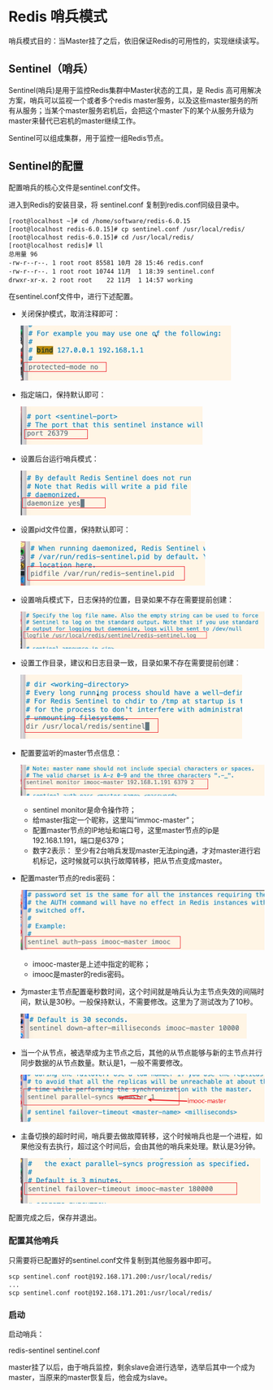# Redis 哨兵模式

哨兵模式目的：当Master挂了之后，依旧保证Redis的可用性的，实现继续读写。



## Sentinel（哨兵）

Sentinel(哨兵)是用于监控Redis集群中Master状态的工具，是 Redis 高可用解决方案，哨兵可以监视一个或者多个redis master服务，以及这些master服务的所有从服务；当某个master服务宕机后，会把这个master下的某个从服务升级为master来替代已宕机的master继续工作。

Sentinel可以组成集群，用于监控一组Redis节点。



## Sentinel的配置

配置哨兵的核心文件是sentinel.conf文件。

进入到Redis的安装目录，将 sentinel.conf 复制到redis.conf同级目录中。

```shell
[root@localhost ~]# cd /home/software/redis-6.0.15
[root@localhost redis-6.0.15]# cp sentinel.conf /usr/local/redis/
[root@localhost redis-6.0.15]# cd /usr/local/redis/
[root@localhost redis]# ll
总用量 96
-rw-r--r--. 1 root root 85581 10月 28 15:46 redis.conf
-rw-r--r--. 1 root root 10744 11月  1 18:39 sentinel.conf
drwxr-xr-x. 2 root root    22 11月  1 14:57 working
```

在sentinel.conf文件中，进行下述配置。

- 关闭保护模式，取消注释即可：

  ![image-20211101184238055](assets/image-20211101184238055.png)

- 指定端口，保持默认即可：

  ![image-20211101184448291](assets/image-20211101184448291.png)

- 设置后台运行哨兵模式：

  ![image-20211101184603224](assets/image-20211101184603224.png)

- 设置pid文件位置，保持默认即可：

  ![image-20211101184644030](assets/image-20211101184644030.png)

- 设置哨兵模式下，日志保持的位置，目录如果不存在需要提前创建：

  ![image-20211101184751346](assets/image-20211101184751346.png)

- 设置工作目录，建议和日志目录一致，目录如果不存在需要提前创建：

  ![image-20211101185024701](assets/image-20211101185024701.png)

- 配置要监听的master节点信息：

  ![image-20211101185718445](assets/image-20211101185718445.png)

  - sentinel monitor是命令操作符；
  - 给master指定一个昵称，这里叫“immoc-master”；
  - 配置master节点的IP地址和端口号，这里master节点的ip是192.168.1.191，端口是6379；
  - 数字2表示： 至少有2台哨兵发现master无法ping通，才对master进行宕机标记，这时候就可以执行故障转移，把从节点变成master。

- 配置master节点的redis密码：

  ![image-20211101190118261](assets/image-20211101190118261.png)

  - imooc-master是上述中指定的昵称；
  - imooc是master的redis密码。

- 为master主节点配置毫秒数时间，这个时间就是哨兵认为主节点失效的间隔时间，默认是30秒。一般保持默认，不需要修改。这里为了测试改为了10秒。

  ![image-20211101190459096](assets/image-20211101190459096.png)

- 当一个从节点，被选举成为主节点之后，其他的从节点能够与新的主节点并行同步数据的从节点数量。默认是1，一般不需要修改。

  ![image-20211101191052244](assets/image-20211101191052244.png)

- 主备切换的超时时间，哨兵要去做故障转移，这个时候哨兵也是一个进程，如果他没有去执行，超过这个时间后，会由其他的哨兵来处理。默认是3分钟。

  ![image-20211101191214835](assets/image-20211101191214835.png)

配置完成之后，保存并退出。

### 配置其他哨兵

只需要将已配置好的sentinel.conf文件复制到其他服务器中即可。

```shell
scp sentinel.conf root@192.168.171.200:/usr/local/redis/
...
scp sentinel.conf root@192.168.171.201:/usr/local/redis/
```

### 启动









启动哨兵：

redis-sentinel sentinel.conf





master挂了以后，由于哨兵监控，剩余slave会进行选举，选举后其中一个成为master，当原来的master恢复后，他会成为slave。

